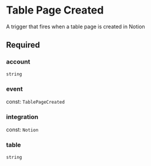 # Table Page Created

A trigger that fires when a table page is created in Notion

## Required

### account

`string`

### event

const: `TablePageCreated`

### integration

const: `Notion`

### table

`string`
